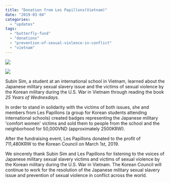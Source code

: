 ```yaml
---
title: "Donation from Les Papillons(Vietnam)"
date: "2019-03-04"
categories: 
  - "updates"
tags: 
  - "butterfly-fund"
  - "donations"
  - "prevention-of-sexual-violence-in-conflict"
  - "vietnam"
---
```


![](http://womenandwar.net/kr/wp-content/uploads/2019/03/1551440488601-1024x1024.jpg)

![](http://womenandwar.net/kr/wp-content/uploads/2019/03/1551440487435-1024x1024.jpg)

Subin Sim, a student at an international school in Vietnam, learned about the Japanese military sexual slavery issue and the victims of sexual violence by the Korean military during the U.S. War in Vietnam through reading the book _25 Years of Wednesdays_.

In order to stand in solidarity with the victims of both issues, she and members from Les Papillons (a group for Korean students attending international schools) created badges representing the Japanese military 'comfort women' victims and sold them to people from the school and the neighborhood for 50,000VND (approximately 2500KRW).

After the fundraising event, Les Papillons donated to the profit of 711,480KRW to the Korean Council on March 1st, 2019.

We sincerely thank Subin Sim and Les Papillons for listening to the voices of Japanese military sexual slavery victims and victims of sexual violence by the Korean military during the U.S. War in Vietnam. The Korean Council will continue to work for the resolution of the Japanese military sexual slavery issue and prevention of sexual violence in conflict across the world.
